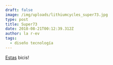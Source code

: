 ```yaml
---
draft: false
image: /img/uploads/lithiumcycles_super73.jpg
type: post
title: Super73
date: 2018-08-21T00:12:39.312Z
author: la r-ev
tags:
  - diseño tecnología
---
```

[Estas](https://www.lithiumcycles.com) bicis!
